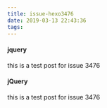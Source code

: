 ```yaml
---
title: issue-hexo3476
date: 2019-03-13 22:43:36
tags:
---
```


#### jquery

this is a test post for issue 3476

#### jQuery

this is a test post for issue 3476